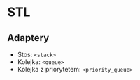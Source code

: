 # STL

## Adaptery

* Stos: `<stack>`
* Kolejka: `<queue>`
* Kolejka z priorytetem: `<priority_queue>`
